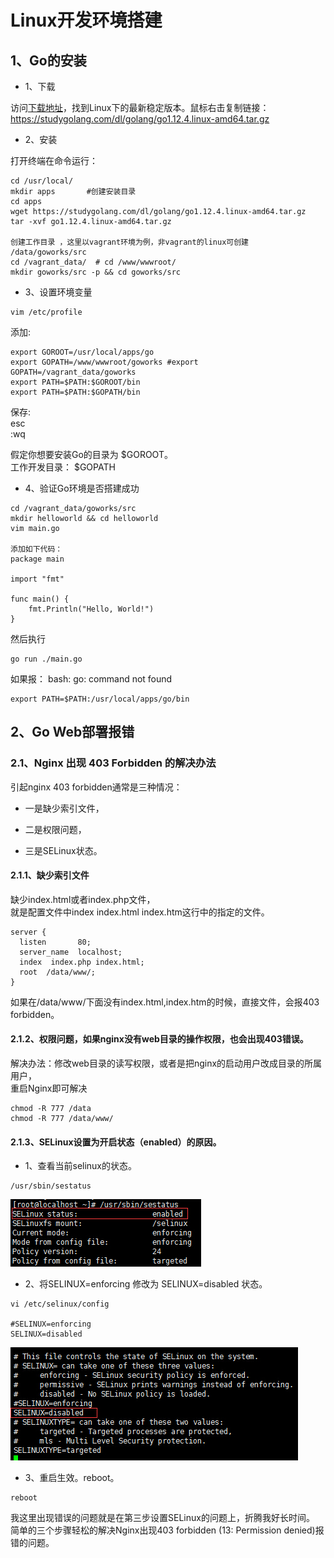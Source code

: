 
# Linux开发环境搭建

## 1、Go的安装

* 1、下载

访问[下载地址](https://studygolang.com/dl)，找到Linux下的最新稳定版本。鼠标右击复制链接：https://studygolang.com/dl/golang/go1.12.4.linux-amd64.tar.gz  

* 2、安装

打开终端在命令运行：
```
cd /usr/local/
mkdir apps       #创建安装目录 
cd apps
wget https://studygolang.com/dl/golang/go1.12.4.linux-amd64.tar.gz
tar -xvf go1.12.4.linux-amd64.tar.gz

创建工作目录 ，这里以vagrant环境为例，非vagrant的linux可创建 /data/goworks/src
cd /vagrant_data/  # cd /www/wwwroot/
mkdir goworks/src -p && cd goworks/src
```

* 3、设置环境变量

```
vim /etc/profile
```

添加:

```
export GOROOT=/usr/local/apps/go
export GOPATH=/www/wwwroot/goworks #export GOPATH=/vagrant_data/goworks  
export PATH=$PATH:$GOROOT/bin
export PATH=$PATH:$GOPATH/bin
```
保存:  
esc  
:wq  

假定你想要安装Go的目录为 $GOROOT。  
工作开发目录： $GOPATH  

* 4、验证Go环境是否搭建成功

```
cd /vagrant_data/goworks/src
mkdir helloworld && cd helloworld
vim main.go

添加如下代码：
package main
 
import "fmt"
 
func main() {
    fmt.Println("Hello, World!")
}
```
然后执行

```
go run ./main.go
```

如果报： bash: go: command not found

```
export PATH=$PATH:/usr/local/apps/go/bin
```

## 2、Go Web部署报错
### 2.1、Nginx 出现 403 Forbidden 的解决办法
引起nginx 403 forbidden通常是三种情况：

* 一是缺少索引文件，

* 二是权限问题，

* 三是SELinux状态。

#### 2.1.1、缺少索引文件
缺少index.html或者index.php文件，  
就是配置文件中index index.html index.htm这行中的指定的文件。 

```
server {  
  listen       80;  
  server_name  localhost;  
  index  index.php index.html;  
  root  /data/www/;
}
```
如果在/data/www/下面没有index.html,index.htm的时候，直接文件，会报403 forbidden。



#### 2.1.2、权限问题，如果nginx没有web目录的操作权限，也会出现403错误。
解决办法：修改web目录的读写权限，或者是把nginx的启动用户改成目录的所属用户，  
重启Nginx即可解决
```
chmod -R 777 /data
chmod -R 777 /data/www/
```
#### 2.1.3、SELinux设置为开启状态（enabled）的原因。
* 1、查看当前selinux的状态。  

```
/usr/sbin/sestatus
```
![go-err-1.jpg](go-err-1.jpg)

* 2、将SELINUX=enforcing 修改为 SELINUX=disabled 状态。

```
vi /etc/selinux/config  

#SELINUX=enforcing
SELINUX=disabled
```

![go-err-2.jpg](go-err-2.jpg)

* 3、重启生效。reboot。  

```
reboot
```
我这里出现错误的问题就是在第三步设置SELinux的问题上，折腾我好长时间。  
简单的三个步骤轻松的解决Nginx出现403 forbidden (13: Permission denied)报错的问题。